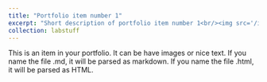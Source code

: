 ```yaml
---
title: "Portfolio item number 1"
excerpt: "Short description of portfolio item number 1<br/><img src='/images/500x300.png'>"
collection: labstuff
---
```


This is an item in your portfolio. It can be have images or nice text. If you name the file .md, it will be parsed as markdown. If you name the file .html, it will be parsed as HTML. 
